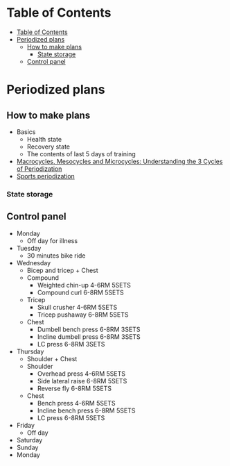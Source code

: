 # Table of Contents
- [Table of Contents](#table-of-contents)
- [Periodized plans](#periodized-plans)
  - [How to make plans](#how-to-make-plans)
    - [State storage](#state-storage)
  - [Control panel](#control-panel)

# Periodized plans
## How to make plans
- Basics
  - Health state
  - Recovery state
  - The contents of last 5 days of training
- [Macrocycles, Mesocycles and Microcycles: Understanding the 3 Cycles of Periodization](https://www.trainingpeaks.com/blog/macrocycles-mesocycles-and-microcycles-understanding-the-3-cycles-of-periodization/#:~:text=A%20mesocycle%20refers%20to%20a,usually%20a%20week%20of%20training.)
- [Sports periodization](https://en.wikipedia.org/wiki/Sports_periodization#:~:text=The%20microcycle%20is%20generally%20up,representing%20a%20year%20or%20two.)
### State storage
## Control panel
- Monday
  - Off day for illness
- Tuesday
  - 30 minutes bike ride
- Wednesday
  - Bicep and tricep + Chest
  - Compound
    - Weighted chin-up 4-6RM 5SETS
    - Compound curl 6-8RM 5SETS
  - Tricep
    - Skull crusher 4-6RM 5SETS
    - Tricep pushaway 6-8RM 5SETS
  - Chest
    - Dumbell bench press 6-8RM 3SETS
    - Incline dumbell press 6-8RM 3SETS
    - LC press 6-8RM 3SETS
- Thursday
  - Shoulder + Chest
  - Shoulder
    - Overhead press 4-6RM 5SETS
    - Side lateral raise 6-8RM 5SETS
    - Reverse fly 6-8RM 5SETS
  - Chest
    - Bench press 4-6RM 5SETS
    - Incline bench press 6-8RM 5SETS
    - LC press 6-8RM 5SETS
- Friday
  - Off day
- Saturday
- Sunday
- Monday